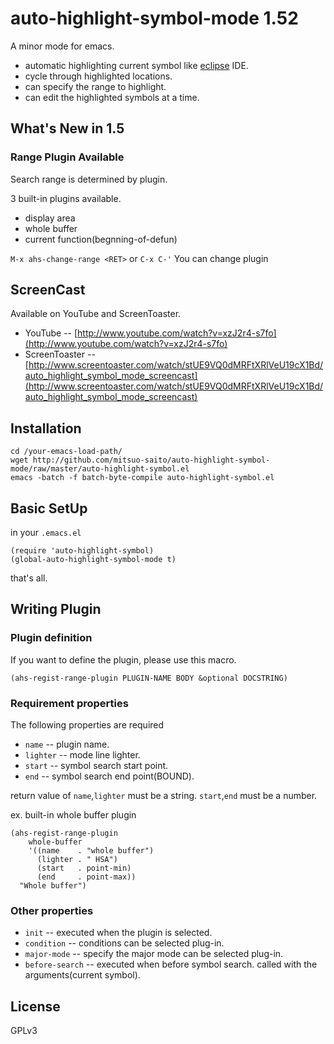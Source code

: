 auto-highlight-symbol-mode 1.52
===============================

A minor mode for emacs.   

* automatic highlighting current symbol like [eclipse](http://www.eclipse.org) IDE.
* cycle through highlighted locations.
* can specify the range to highlight.
* can edit the highlighted symbols at a time.

What's New in 1.5
-----------------

### Range Plugin Available

Search range is determined by plugin.

3 built-in plugins available.

* display area
* whole buffer
* current function(begnning-of-defun)

`M-x ahs-change-range <RET>` or `C-x C-'` You can change plugin

ScreenCast
----------

Available on YouTube and ScreenToaster.

* YouTube -- [http://www.youtube.com/watch?v=xzJ2r4-s7fo](http://www.youtube.com/watch?v=xzJ2r4-s7fo)
* ScreenToaster -- [http://www.screentoaster.com/watch/stUE9VQ0dMRFtXRlVeU19cX1Bd/auto_highlight_symbol_mode_screencast](http://www.screentoaster.com/watch/stUE9VQ0dMRFtXRlVeU19cX1Bd/auto_highlight_symbol_mode_screencast)

Installation
------------

	cd /your-emacs-load-path/
	wget http://github.com/mitsuo-saito/auto-highlight-symbol-mode/raw/master/auto-highlight-symbol.el
	emacs -batch -f batch-byte-compile auto-highlight-symbol.el

Basic SetUp
-----------

in your `.emacs.el`

	(require 'auto-highlight-symbol)
	(global-auto-highlight-symbol-mode t)

that's all.

Writing Plugin
--------------

### Plugin definition

If you want to define the plugin, please use this macro.

	(ahs-regist-range-plugin PLUGIN-NAME BODY &optional DOCSTRING)

### Requirement properties

The following properties are required

* `name` -- plugin name.
* `lighter` -- mode line lighter.
* `start` -- symbol search start point.
* `end` -- symbol search end point(BOUND).

return value of `name`,`lighter` must be a string. `start`,`end` must be a number.

ex. built-in whole buffer plugin

    (ahs-regist-range-plugin
		whole-buffer
        '((name    . "whole buffer")
          (lighter . " HSA")
          (start   . point-min)
          (end     . point-max))
      "Whole buffer")

### Other properties

* `init` -- executed when the plugin is selected.
* `condition` -- conditions can be selected plug-in.
* `major-mode` -- specify the major mode can be selected plug-in.
* `before-search` -- executed when before symbol search. called with the arguments(current symbol).

License
-------
GPLv3